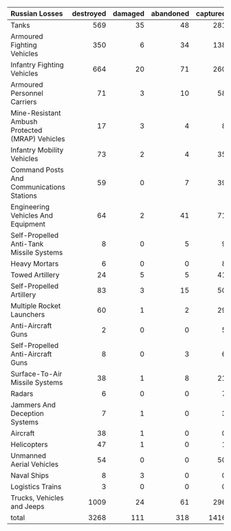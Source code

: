 | Russian Losses                                   |   destroyed |   damaged |   abandoned |   captured |   total |
|:-------------------------------------------------|------------:|----------:|------------:|-----------:|--------:|
| Tanks                                            |         569 |        35 |          48 |        281 |     933 |
| Armoured Fighting Vehicles                       |         350 |         6 |          34 |        138 |     528 |
| Infantry Fighting Vehicles                       |         664 |        20 |          71 |        260 |    1015 |
| Armoured Personnel Carriers                      |          71 |         3 |          10 |         58 |     142 |
| Mine-Resistant Ambush Protected  (MRAP) Vehicles |          17 |         3 |           4 |          8 |      32 |
| Infantry Mobility Vehicles                       |          73 |         2 |           4 |         35 |     114 |
| Command Posts And Communications Stations        |          59 |         0 |           7 |         39 |     105 |
| Engineering Vehicles And Equipment               |          64 |         2 |          41 |         71 |     178 |
| Self-Propelled Anti-Tank Missile Systems         |           8 |         0 |           5 |          9 |      22 |
| Heavy Mortars                                    |           6 |         0 |           0 |          8 |      14 |
| Towed Artillery                                  |          24 |         5 |           5 |         41 |      75 |
| Self-Propelled Artillery                         |          83 |         3 |          15 |         50 |     151 |
| Multiple Rocket Launchers                        |          60 |         1 |           2 |         29 |      92 |
| Anti-Aircraft Guns                               |           2 |         0 |           0 |          5 |       7 |
| Self-Propelled Anti-Aircraft Guns                |           8 |         0 |           3 |          6 |      17 |
| Surface-To-Air Missile Systems                   |          38 |         1 |           8 |         21 |      68 |
| Radars                                           |           6 |         0 |           0 |          7 |      13 |
| Jammers And Deception Systems                    |           7 |         1 |           0 |          3 |      11 |
| Aircraft                                         |          38 |         1 |           0 |          0 |      39 |
| Helicopters                                      |          47 |         1 |           0 |          1 |      49 |
| Unmanned Aerial Vehicles                         |          54 |         0 |           0 |         50 |     104 |
| Naval Ships                                      |           8 |         3 |           0 |          0 |      11 |
| Logistics Trains                                 |           3 |         0 |           0 |          0 |       3 |
| Trucks, Vehicles and Jeeps                       |        1009 |        24 |          61 |        296 |    1390 |
| total                                            |        3268 |       111 |         318 |       1416 |    5113 |